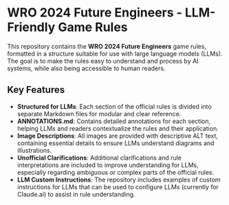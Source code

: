 # WRO 2024 Future Engineers - LLM-Friendly Game Rules

This repository contains the **WRO 2024 Future Engineers** game rules, formatted in a structure suitable for use with large language models (LLMs). The goal is to make the rules easy to understand and process by AI systems, while also being accessible to human readers.

## Key Features

- **Structured for LLMs**: Each section of the official rules is divided into separate Markdown files for modular and clear reference.
- **ANNOTATIONS.md**: Contains detailed annotations for each section, helping LLMs and readers contextualize the rules and their application.
- **Image Descriptions**: All images are provided with descriptive ALT text, containing essential details to ensure LLMs understand diagrams and illustrations.
- **Unofficial Clarifications**: Additional clarifications and rule interpretations are included to improve understanding for LLMs, especially regarding ambiguous or complex parts of the official rules.
- **LLM Custom Instructions**: The repository includes examples of custom instructions for LLMs that can be used to configure LLMs (currently for Claude.ai) to assist in rule understanding.